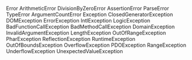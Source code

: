 Error
  ArithmeticError
    DivisionByZeroError
  AssertionError
  ParseError
  TypeError
    ArgumentCountError
Exception
  ClosedGeneratorException
  DOMException
  ErrorException
  IntlException
  LogicException
    BadFunctionCallException
      BadMethodCallException
    DomainException
    InvalidArgumentException
    LengthException
    OutOfRangeException
  PharException
  ReflectionException
  RuntimeException
    OutOfBoundsException
    OverflowException
    PDOException
    RangeException
    UnderflowException
    UnexpectedValueException
